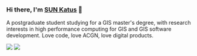### Hi there, I'm [SUN Katus](https://katus98.github.io) 👋

A postgraduate student studying for a GIS master's degree, with research interests in high performance computing for GIS and GIS software development. Love code, love ACGN, love digital products.


![](https://github-readme-stats.vercel.app/api?username=katus98&count_private=true&show_icons=true&theme=vue-dark&hide_title=true)
![](https://github-readme-stats.vercel.app/api/top-langs/?username=katus98&layout=compact&theme=vue-dark)

